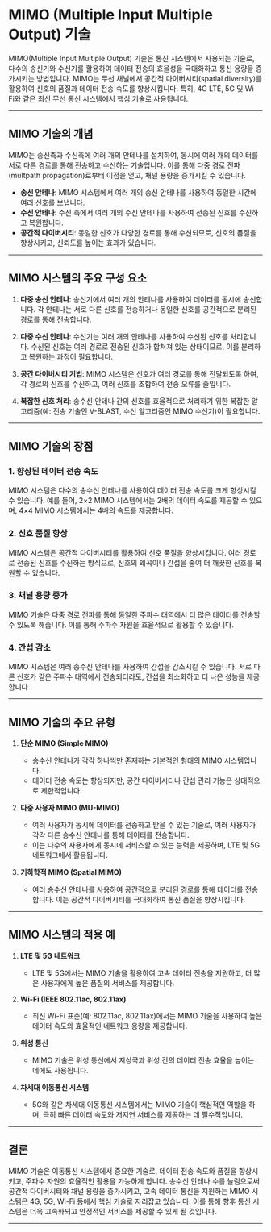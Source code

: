 # MIMO (Multiple Input Multiple Output) 기술

MIMO(Multiple Input Multiple Output) 기술은 통신 시스템에서 사용되는 기술로, 다수의 송신기와 수신기를 활용하여 데이터 전송의 효율성을 극대화하고 통신 용량을 증가시키는 방법입니다. MIMO는 무선 채널에서 공간적 다이버시티(spatial diversity)를 활용하여 신호의 품질과 데이터 전송 속도를 향상시킵니다. 특히, 4G LTE, 5G 및 Wi-Fi와 같은 최신 무선 통신 시스템에서 핵심 기술로 사용됩니다.

---

## MIMO 기술의 개념

MIMO는 송신측과 수신측에 여러 개의 안테나를 설치하여, 동시에 여러 개의 데이터를 서로 다른 경로를 통해 전송하고 수신하는 기술입니다. 이를 통해 다중 경로 전파(multpath propagation)로부터 이점을 얻고, 채널 용량을 증가시킬 수 있습니다.

- **송신 안테나**: MIMO 시스템에서 여러 개의 송신 안테나를 사용하여 동일한 시간에 여러 신호를 보냅니다.
- **수신 안테나**: 수신 측에서 여러 개의 수신 안테나를 사용하여 전송된 신호를 수신하고 복원합니다.
- **공간적 다이버시티**: 동일한 신호가 다양한 경로를 통해 수신되므로, 신호의 품질을 향상시키고, 신뢰도를 높이는 효과가 있습니다.

---

## MIMO 시스템의 주요 구성 요소

1. **다중 송신 안테나**: 송신기에서 여러 개의 안테나를 사용하여 데이터를 동시에 송신합니다. 각 안테나는 서로 다른 신호를 전송하거나 동일한 신호를 공간적으로 분리된 경로를 통해 전송합니다.
   
2. **다중 수신 안테나**: 수신기는 여러 개의 안테나를 사용하여 수신된 신호를 처리합니다. 수신된 신호는 여러 경로로 전송된 신호가 합쳐져 있는 상태이므로, 이를 분리하고 복원하는 과정이 필요합니다.

3. **공간 다이버시티 기법**: MIMO 시스템은 신호가 여러 경로를 통해 전달되도록 하여, 각 경로의 신호를 수신하고, 여러 신호를 조합하여 전송 오류를 줄입니다.

4. **복잡한 신호 처리**: 송수신 안테나 간의 신호를 효율적으로 처리하기 위한 복잡한 알고리즘(예: 전송 기술인 V-BLAST, 수신 알고리즘인 MIMO 수신기)이 필요합니다.

---

## MIMO 기술의 장점

### 1. **향상된 데이터 전송 속도**
MIMO 시스템은 다수의 송수신 안테나를 사용하여 데이터 전송 속도를 크게 향상시킬 수 있습니다. 예를 들어, 2×2 MIMO 시스템에서는 2배의 데이터 속도를 제공할 수 있으며, 4×4 MIMO 시스템에서는 4배의 속도를 제공합니다.

### 2. **신호 품질 향상**
MIMO 시스템은 공간적 다이버시티를 활용하여 신호 품질을 향상시킵니다. 여러 경로로 전송된 신호를 수신하는 방식으로, 신호의 왜곡이나 간섭을 줄여 더 깨끗한 신호를 복원할 수 있습니다.

### 3. **채널 용량 증가**
MIMO 기술은 다중 경로 전파를 통해 동일한 주파수 대역에서 더 많은 데이터를 전송할 수 있도록 해줍니다. 이를 통해 주파수 자원을 효율적으로 활용할 수 있습니다.

### 4. **간섭 감소**
MIMO 시스템은 여러 송수신 안테나를 사용하여 간섭을 감소시킬 수 있습니다. 서로 다른 신호가 같은 주파수 대역에서 전송되더라도, 간섭을 최소화하고 더 나은 성능을 제공합니다.

---

## MIMO 기술의 주요 유형

1. **단순 MIMO (Simple MIMO)**
   - 송수신 안테나가 각각 하나씩만 존재하는 기본적인 형태의 MIMO 시스템입니다.
   - 데이터 전송 속도는 향상되지만, 공간 다이버시티나 간섭 관리 기능은 상대적으로 제한적입니다.

2. **다중 사용자 MIMO (MU-MIMO)**
   - 여러 사용자가 동시에 데이터를 전송하고 받을 수 있는 기술로, 여러 사용자가 각각 다른 송수신 안테나를 통해 데이터를 전송합니다.
   - 이는 다수의 사용자에게 동시에 서비스할 수 있는 능력을 제공하며, LTE 및 5G 네트워크에서 활용됩니다.

3. **기하학적 MIMO (Spatial MIMO)**
   - 여러 송수신 안테나를 사용하여 공간적으로 분리된 경로를 통해 데이터를 전송합니다. 이는 공간적 다이버시티를 극대화하여 통신 품질을 향상시킵니다.

---

## MIMO 시스템의 적용 예

1. **LTE 및 5G 네트워크**
   - LTE 및 5G에서는 MIMO 기술을 활용하여 고속 데이터 전송을 지원하고, 더 많은 사용자에게 높은 품질의 서비스를 제공합니다.
   
2. **Wi-Fi (IEEE 802.11ac, 802.11ax)**
   - 최신 Wi-Fi 표준(예: 802.11ac, 802.11ax)에서는 MIMO 기술을 사용하여 높은 데이터 속도와 효율적인 네트워크 용량을 제공합니다.
   
3. **위성 통신**
   - MIMO 기술은 위성 통신에서 지상국과 위성 간의 데이터 전송 효율을 높이는 데에도 사용됩니다.

4. **차세대 이동통신 시스템**
   - 5G와 같은 차세대 이동통신 시스템에서는 MIMO 기술이 핵심적인 역할을 하며, 극히 빠른 데이터 속도와 저지연 서비스를 제공하는 데 필수적입니다.

---

## 결론

MIMO 기술은 이동통신 시스템에서 중요한 기술로, 데이터 전송 속도와 품질을 향상시키고, 주파수 자원의 효율적인 활용을 가능하게 합니다. 송수신 안테나 수를 늘림으로써 공간적 다이버시티와 채널 용량을 증가시키고, 고속 데이터 통신을 지원하는 MIMO 시스템은 4G, 5G, Wi-Fi 등에서 핵심 기술로 자리잡고 있습니다. 이를 통해 향후 통신 시스템은 더욱 고속화되고 안정적인 서비스를 제공할 수 있게 될 것입니다.

---
